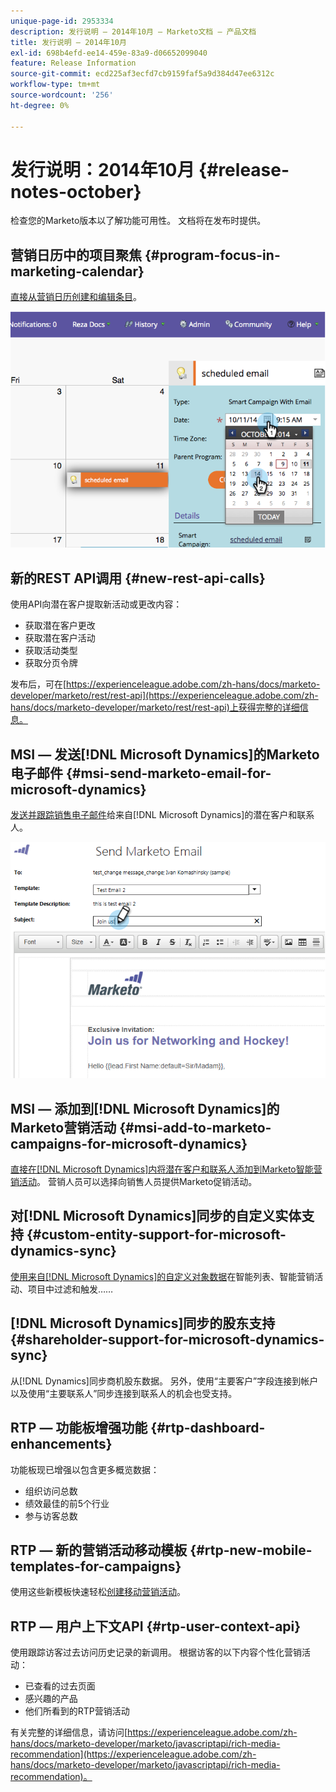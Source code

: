 ```yaml
---
unique-page-id: 2953334
description: 发行说明 — 2014年10月 — Marketo文档 — 产品文档
title: 发行说明 — 2014年10月
exl-id: 698b4efd-ee14-459e-83a9-d06652099040
feature: Release Information
source-git-commit: ecd225af3ecfd7cb9159faf5a9d384d47ee6312c
workflow-type: tm+mt
source-wordcount: '256'
ht-degree: 0%

---
```


# 发行说明：2014年10月 {#release-notes-october}

检查您的Marketo版本以了解功能可用性。 文档将在发布时提供。

## 营销日历中的项目聚焦 {#program-focus-in-marketing-calendar}

[直接从营销日历创建和编辑条目](/help/marketo/product-docs/core-marketo-concepts/marketing-calendar/understanding-the-calendar/understand-enable-program-focus.md)。

![](assets/image2014-10-20-11-3a48-3a51.png)

## 新的REST API调用 {#new-rest-api-calls}

使用API向潜在客户提取新活动或更改内容：

* 获取潜在客户更改
* 获取潜在客户活动
* 获取活动类型
* 获取分页令牌

发布后，可在[https://experienceleague.adobe.com/zh-hans/docs/marketo-developer/marketo/rest/rest-api](https://experienceleague.adobe.com/zh-hans/docs/marketo-developer/marketo/rest/rest-api)上获得完整的详细信息。

## MSI — 发送[!DNL Microsoft Dynamics]的Marketo电子邮件 {#msi-send-marketo-email-for-microsoft-dynamics}

[发送并跟踪销售电子邮件](/help/marketo/product-docs/marketo-sales-insight/msi-for-microsoft-dynamics/setting-up-and-using/send-a-marketo-sales-email-from-microsoft-dynamics.md)给来自[!DNL Microsoft Dynamics]的潜在客户和联系人。

![](assets/image2014-10-20-11-3a49-3a25.png)

## MSI — 添加到[!DNL Microsoft Dynamics]的Marketo营销活动 {#msi-add-to-marketo-campaigns-for-microsoft-dynamics}

[直接在[!DNL Microsoft Dynamics]内将潜在客户和联系人添加到Marketo智能营销活动](/help/marketo/product-docs/marketo-sales-insight/msi-for-microsoft-dynamics/setting-up-and-using/add-a-lead-contact-to-a-marketo-campaign-from-microsoft-dynamics.md)。 营销人员可以选择向销售人员提供Marketo促销活动。

## 对[!DNL Microsoft Dynamics]同步的自定义实体支持 {#custom-entity-support-for-microsoft-dynamics-sync}

[使用来自[!DNL Microsoft Dynamics]的自定义对象数据](/help/marketo/product-docs/crm-sync/microsoft-dynamics-sync/microsoft-dynamics-sync-details/enable-sync-for-a-custom-entity.md)在智能列表、智能营销活动、项目中过滤和触发……

## [!DNL Microsoft Dynamics]同步的股东支持 {#shareholder-support-for-microsoft-dynamics-sync}

从[!DNL Dynamics]同步商机股东数据。 另外，使用“主要客户”字段连接到帐户以及使用“主要联系人”同步连接到联系人的机会也受支持。

## RTP — 功能板增强功能 {#rtp-dashboard-enhancements}

功能板现已增强以包含更多概览数据：

* 组织访问总数
* 绩效最佳的前5个行业
* 参与访客总数

## RTP — 新的营销活动移动模板 {#rtp-new-mobile-templates-for-campaigns}

使用这些新模板快速轻松[创建移动营销活动](/help/marketo/product-docs/web-personalization/using-templates/using-templates-to-create-web-campaigns.md)。

## RTP — 用户上下文API {#rtp-user-context-api}

使用跟踪访客过去访问历史记录的新调用。 根据访客的以下内容个性化营销活动：

* 已查看的过去页面
* 感兴趣的产品
* 他们所看到的RTP营销活动

有关完整的详细信息，请访问[https://experienceleague.adobe.com/zh-hans/docs/marketo-developer/marketo/javascriptapi/rich-media-recommendation](https://experienceleague.adobe.com/zh-hans/docs/marketo-developer/marketo/javascriptapi/rich-media-recommendation)。
